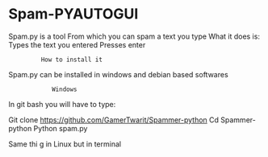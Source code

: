 # Spam-PYAUTOGUI
Spam.py is a tool 
From which you can spam a text you type
What it does is:
    Types the text you entered
    Presses enter



             How to install it

Spam.py can be installed in windows and debian based softwares



                Windows
In git bash you will have to type:

Git clone https://github.com/GamerTwarit/Spammer-python
Cd Spammer-python
Python spam.py

Same thi g in Linux but in terminal
